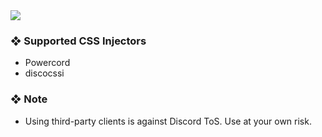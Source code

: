 <img src="https://img.kizu.cf/u/SGOMtFg.png">

### ❖ Supported CSS Injectors

   * Powercord
   * discocssi

### ❖ Note

   * Using third-party clients is against Discord ToS. Use at your own risk. 
